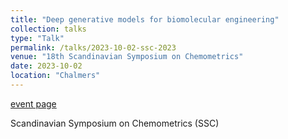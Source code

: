 ```yaml
---
title: "Deep generative models for biomolecular engineering"
collection: talks
type: "Talk"
permalink: /talks/2023-10-02-ssc-2023
venue: "18th Scandinavian Symposium on Chemometrics"
date: 2023-10-02
location: "Chalmers"
---
```


[event page](https://ssc2023.org/)

Scandinavian Symposium on Chemometrics (SSC)
